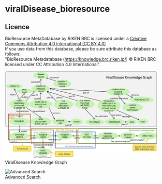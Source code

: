 # viralDisease_bioresource

## Licence
BioResource MetaDatabase by RIKEN BRC is licensed under a [Creative Commons Attribution 4.0 International (CC BY 4.0)](https://creativecommons.org/licenses/by/4.0/)  
If you use data from this database, please be sure attribute this database as follows:  
"BioResource Metadatabase (https://knowledge.brc.riken.jp/) © RIKEN BRC licensed under CC Attribution 4.0 International".  

![ViralDisease Knowledge Graph](https://github.com/kushidat/viralDisease_bioresource/blob/main/fig01b.png) 
ViralDisease Knowledge Graph

![Advanced Search](https://github.com/kushidat/bioresourceKG_schema/assets/1106622/8be6a85d-8af6-4586-b137-596c925e0d31)  
[Advanced Search](https://web.brc.riken.jp/)
